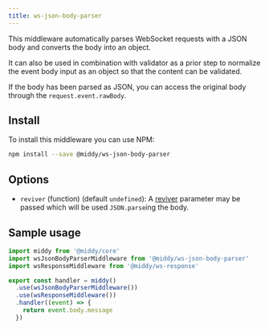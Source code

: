```yaml
---
title: ws-json-body-parser
---
```


This middleware automatically parses WebSocket requests with a JSON body and converts the body into an
object.

It can also be used in combination with validator as a prior step to normalize the
event body input as an object so that the content can be validated.

If the body has been parsed as JSON, you can access the original body through the `request.event.rawBody`.


## Install

To install this middleware you can use NPM:

```bash
npm install --save @middy/ws-json-body-parser
```


## Options

- `reviver` (function) (default `undefined`): A [reviver](https://developer.mozilla.org/en-US/docs/Web/JavaScript/Reference/Global_Objects/JSON/parse#Parameters) parameter may be passed which will be used `JSON.parse`ing the body.


## Sample usage

```javascript
import middy from '@middy/core'
import wsJsonBodyParserMiddleware from '@middy/ws-json-body-parser'
import wsResponseMiddleware from '@middy/ws-response'

export const handler = middy()
  .use(wsJsonBodyParserMiddleware())
  .use(wsResponseMiddleware())
  .handler((event) => {
    return event.body.message
  })
```
